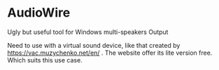 # AudioWire
Ugly but useful tool for Windows multi-speakers Output


Need to use with a virtual sound device, like that created by https://vac.muzychenko.net/en/ .
The website offer its lite version free. Which suits this use case.
